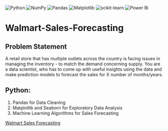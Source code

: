 ![Python](https://img.shields.io/badge/python-3670A0?style=for-the-badge&logo=python&logoColor=ffdd54)
![NumPy](https://img.shields.io/badge/numpy-%23013243.svg?style=for-the-badge&logo=numpy&logoColor=white)
![Pandas](https://img.shields.io/badge/pandas-%23150458.svg?style=for-the-badge&logo=pandas&logoColor=white)
![Matplotlib](https://img.shields.io/badge/Matplotlib-%23ffffff.svg?style=for-the-badge&logo=Matplotlib&logoColor=black)
![scikit-learn](https://img.shields.io/badge/scikit--learn-%23F7931E.svg?style=for-the-badge&logo=scikit-learn&logoColor=white)
![Power Bi](https://img.shields.io/badge/power_bi-F2C811?style=for-the-badge&logo=powerbi&logoColor=black)

# Walmart-Sales-Forecasting

## Problem Statement
A retail store that has multiple outlets across the country is facing issues in managing the inventory - to match the demand concerning supply. You are a data scientist, who has to come up with useful insights using the data and make prediction models to forecast the sales for X number of months/years.

## Python:
1. Pandas for Data Cleaning
2. Matplotlib and Seaborn for Exploratory Data Analysis
3. Machine Learning Algorithms for Sales Forecasting


[Walmart Sales Forecasting](https://github.com/Rohit-Moghe/Walmart-Sales-Forecasting/blob/8cb489708d55e0aa6eba4cb614ef3ee0a5a9d1c8/Walmart_Sales_Forecasting.ipynb)

